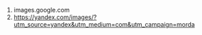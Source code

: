 1. images.google.com
2. https://yandex.com/images/?utm_source=yandex&utm_medium=com&utm_campaign=morda
